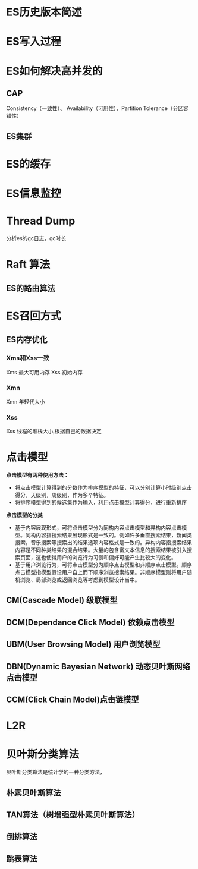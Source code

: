 # ES历史版本简述

# ES写入过程


# ES如何解决高并发的
## CAP
Consistency（一致性）、 Availability（可用性）、Partition Tolerance（分区容错性）

## ES集群

# ES的缓存

# ES信息监控
# Thread Dump
分析es的gc日志，gc时长

# Raft 算法
## ES的路由算法


# ES召回方式








## ES内存优化
### Xms和Xss一致
Xms 最大可用内存
Xss 初始内存
### Xmn
Xmn 年轻代大小
### Xss
Xss 线程的堆栈大小,根据自己的数据决定

































































































































# 点击模型
**点击模型有两种使用方法：**
- 将点击模型计算得到的分数作为排序模型的特征，可以分别计算小时级别点击得分，天级别，周级别，作为多个特征。
- 将排序模型得到的候选集作为输入，利用点击模型计算得分，进行重新排序

**点击模型的分类**

- 基于内容展现形式，可将点击模型分为同构内容点击模型和异构内容点击模型。同构内容指搜索结果展现形式是一致的。例如许多垂直搜索结果，新闻类搜索，音乐搜索等搜索出的结果选项内容格式是一致的。异构内容指搜索结果内容是不同种类结果的混合结果。大量的包含富文本信息的搜索结果被引入搜索页面，这也使得用户的浏览行为习惯和偏好可能产生比较大的变化。
- 基于用户浏览行为，可将点击模型分为顺序点击模型和非顺序点击模型。顺序点击模型指模型假设用户自上而下顺序浏览搜索结果。非顺序模型则将用户随机浏览、局部浏览或返回浏览等考虑到模型设计当中。


## CM(Cascade Model) 级联模型



## DCM(Dependance Click Model) 依赖点击模型



## UBM(User Browsing Model) 用户浏览模型



## DBN(Dynamic Bayesian Network) 动态贝叶斯网络点击模型



## CCM(Click Chain Model)点击链模型


# L2R

# 贝叶斯分类算法

贝叶斯分类算法是统计学的一种分类方法，

## 朴素贝叶斯算法

## TAN算法（树增强型朴素贝叶斯算法）



## 倒排算法

## 跳表算法